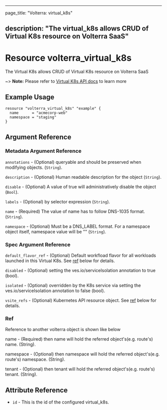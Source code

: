 ---

page_title: "Volterra: virtual_k8s"

description: "The virtual_k8s allows CRUD of Virtual K8s resource on Volterra SaaS"
-----------------------------------------------------------------------------------

Resource volterra_virtual_k8s
=============================

The Virtual K8s allows CRUD of Virtual K8s resource on Volterra SaaS

~> **Note:** Please refer to [Virtual K8s API docs](https://volterra.io/docs/api/virtual-k8s) to learn more

Example Usage
-------------

```hcl
resource "volterra_virtual_k8s" "example" {
  name      = "acmecorp-web"
  namespace = "staging"
}

```

Argument Reference
------------------

### Metadata Argument Reference

`annotations` - (Optional) queryable and should be preserved when modifying objects. (`String`).

`description` - (Optional) Human readable description for the object (`String`).

`disable` - (Optional) A value of true will administratively disable the object (`Bool`).

`labels` - (Optional) by selector expression (`String`).

`name` - (Required) The value of name has to follow DNS-1035 format. (`String`).

`namespace` - (Optional) Must be a DNS_LABEL format. For a namespace object itself, namespace value will be "" (`String`).

### Spec Argument Reference

`default_flavor_ref` - (Optional) Default workfload flavor for all workloads launched in this Virtual K8s. See [ref](#ref) below for details.

`disabled` - (Optional) setting the ves.io/serviceIsolation annotation to true (bool).

`isolated` - (Optional) overridden by the K8s service via setting the ves.io/serviceIsolation annotation to false (bool).

`vsite_refs` - (Optional) Kubernetes API resource object. See [ref](#ref) below for details.

### Ref

Reference to another volterra object is shown like below

name - (Required) then name will hold the referred object's(e.g. route's) name. (String).

namespace - (Optional) then namespace will hold the referred object's(e.g. route's) namespace. (String).

tenant - (Optional) then tenant will hold the referred object's(e.g. route's) tenant. (String).

Attribute Reference
-------------------

-	`id` - This is the id of the configured virtual_k8s.
